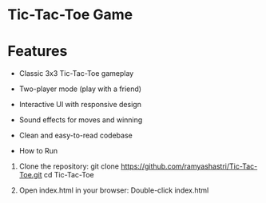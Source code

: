 # Tic-Tac-Toe Game

# Features
* Classic 3x3 Tic-Tac-Toe gameplay
* Two-player mode (play with a friend)
* Interactive UI with responsive design
* Sound effects for moves and winning
* Clean and easy-to-read codebase

* How to Run
1) Clone the repository:
git clone https://github.com/ramyashastri/Tic-Tac-Toe.git
cd Tic-Tac-Toe

2) Open index.html in your browser:
Double-click index.html
